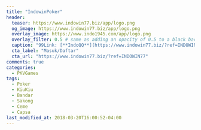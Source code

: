 ```yaml
---
title: "IndowinPoker"
header:
  teaser: https://www.indowin77.biz/app/logo.png
  og_image: https://www.indowin77.biz/app/logo.png
  overlay_image: https://www.indo1945.com/app/logo.png
  overlay_filter: 0.5 # same as adding an opacity of 0.5 to a black background
  caption: "99Link: [**IndoQQ**](https://www.indowin77.biz/?ref=INDOWIN77)"
  cta_label: "Masuk/Daftar"
  cta_url: "https://www.indowin77.biz/?ref=INDOWIN77"
comments: true
categories:
  - PKVGames
tags:
  - Poker
  - KiuKiu
  - Bandar
  - Sakong
  - Ceme
  - Capsa
last_modified_at: 2018-03-20T16:00:52-04:00
---
```

